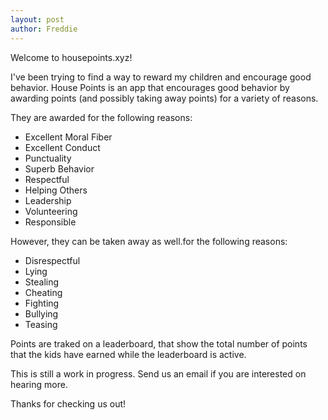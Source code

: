 ```yaml
---
layout: post
author: Freddie
---
```


Welcome to housepoints.xyz!

I've been trying to find a way to reward my children and encourage good behavior. House Points is an app that encourages good behavior by awarding points (and possibly taking away points) for a variety of reasons.

They are awarded for the following reasons:

* Excellent Moral Fiber
* Excellent Conduct
* Punctuality
* Superb Behavior
* Respectful
* Helping Others
* Leadership
* Volunteering
* Responsible

However, they can be taken away as well.for the following reasons:

* Disrespectful
* Lying
* Stealing
* Cheating
* Fighting
* Bullying
* Teasing

Points are traked on a leaderboard, that show the total number of points that the kids have earned while the leaderboard is active.

This is still a work in progress. Send us an email if you are interested on hearing more. 

Thanks for checking us out! 

